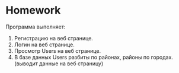 # Homework
Программа выполняет:
1. Регистрацию на веб странице.
2. Логин на веб странице.
3. Просмотр Users на веб странице.
4. В базе данных Users разбиты по районах, районы по городах.(выводит данные на веб страницу)
